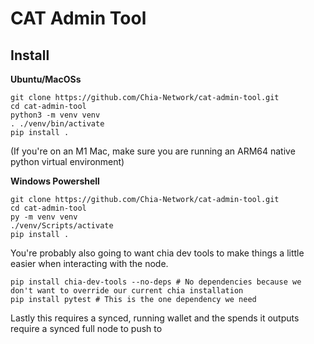 CAT Admin Tool
=======

Install
-------

**Ubuntu/MacOSs**
```
git clone https://github.com/Chia-Network/cat-admin-tool.git
cd cat-admin-tool
python3 -m venv venv
. ./venv/bin/activate
pip install .
```
(If you're on an M1 Mac, make sure you are running an ARM64 native python virtual environment)

**Windows Powershell**
```
git clone https://github.com/Chia-Network/cat-admin-tool.git
cd cat-admin-tool
py -m venv venv
./venv/Scripts/activate
pip install .
```

You're probably also going to want chia dev tools to make things a little easier when interacting with the node.

```
pip install chia-dev-tools --no-deps # No dependencies because we don't want to override our current chia installation
pip install pytest # This is the one dependency we need
```

Lastly this requires a synced, running wallet and the spends it outputs require a synced full node to push to
